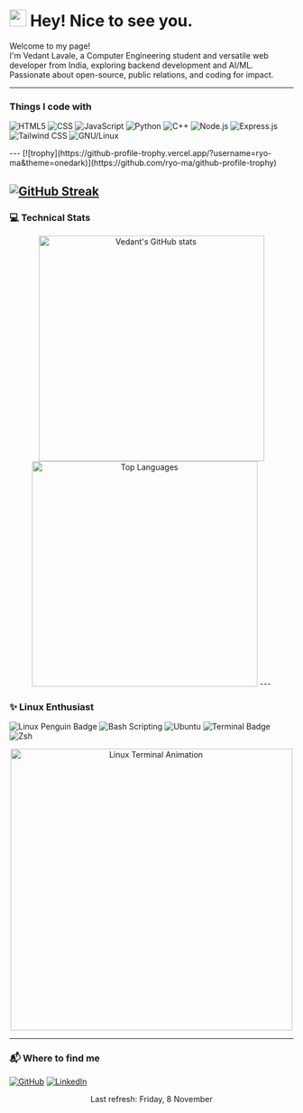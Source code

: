<h1><img src="https://emojis.slackmojis.com/emojis/images/1531849430/4246/blob-sunglasses.gif?1531849430" width="30"/> Hey! Nice to see you.</h1>

<p>Welcome to my page! <br> I'm Vedant Lavale, a Computer Engineering student and versatile web developer from India, exploring backend development and AI/ML. Passionate about open-source, public relations, and coding for impact.</p>

---

<h3>Things I code with</h3>
<p>
  <img alt="HTML5" src="https://img.shields.io/badge/-HTML5-E34F26?style=flat-square&logo=html5&logoColor=white" />
  <img alt="CSS" src="https://img.shields.io/badge/-CSS-1572B6?style=flat-square&logo=css3&logoColor=white" />
  <img alt="JavaScript" src="https://img.shields.io/badge/-JavaScript-F7DF1E?style=flat-square&logo=javascript&logoColor=black" />
  <img alt="Python" src="https://img.shields.io/badge/-Python-3776AB?style=flat-square&logo=python&logoColor=white" />
  <img alt="C++" src="https://img.shields.io/badge/-C++-00599C?style=flat-square&logo=c%2B%2B&logoColor=white" />
  <img alt="Node.js" src="https://img.shields.io/badge/-Node.js-43853d?style=flat-square&logo=node.js&logoColor=white" />
  <img alt="Express.js" src="https://img.shields.io/badge/-Express.js-404d59?style=flat-square&logo=express&logoColor=white" />
  <img alt="Tailwind CSS" src="https://img.shields.io/badge/-Tailwind%20CSS-38B2AC?style=flat-square&logo=tailwind-css&logoColor=white" />
  <img alt="GNU/Linux" src="https://img.shields.io/badge/Linux-Powered-FCC624?style=flat-square&logo=linux&logoColor=black" />
</p>
---
[![trophy](https://github-profile-trophy.vercel.app/?username=ryo-ma&theme=onedark)](https://github.com/ryo-ma/github-profile-trophy)

[![GitHub Streak](https://github-readme-streak-stats.herokuapp.com/?user=DenverCoder1)](https://git.io/streak-stats)
---

<h3>💻 Technical Stats</h3>
<p align="center">
  <img src="https://github-readme-stats.vercel.app/api?username=Vedant-Lavale&show_icons=true&theme=radical" alt="Vedant's GitHub stats" width="400"/>
  <img src="https://github-readme-stats.vercel.app/api/top-langs/?username=Vedant-Lavale&layout=compact&theme=radical" alt="Top Languages" width="400"/>
---

<h3>✨ Linux Enthusiast</h3>
<p>
  <img alt="Linux Penguin Badge" src="https://img.shields.io/badge/Linux-Powered-FCC624?style=for-the-badge&logo=linux&logoColor=black" />
  <img alt="Bash Scripting" src="https://img.shields.io/badge/Bash-Scripting-4EAA25?style=for-the-badge&logo=gnu-bash&logoColor=white" />
  <img alt="Ubuntu" src="https://img.shields.io/badge/Ubuntu-20.04-E95420?style=for-the-badge&logo=ubuntu&logoColor=white" />
  <img alt="Terminal Badge" src="https://img.shields.io/badge/Terminal-Love-000000?style=for-the-badge&logo=gnome-terminal&logoColor=white" />
  <img alt="Zsh" src="https://img.shields.io/badge/Zsh-OhMyZsh-1a1a1a?style=for-the-badge&logo=gnu-bash&logoColor=white" />
</p>

<p align="center">
   <img src="https://github.com/Vedant-Lavale/GitHubAssets/blob/main/linux-terminal.gif" alt="Linux Terminal Animation" width="500"/>
</p>

---

<h3>📬 Where to find me</h3>
<p>
  <a href="https://github.com/Vedant-Lavale" target="_blank"><img alt="GitHub" src="https://img.shields.io/badge/GitHub-%2312100E.svg?&style=for-the-badge&logo=Github&logoColor=white" /></a> 
  <a href="https://linkedin.com/in/vedant-lavale" target="_blank"><img alt="LinkedIn" src="https://img.shields.io/badge/linkedin-%230077B5.svg?&style=for-the-badge&logo=linkedin&logoColor=white" /></a> 
</p>

<p align="center">Last refresh: Friday, 8 November</p>
